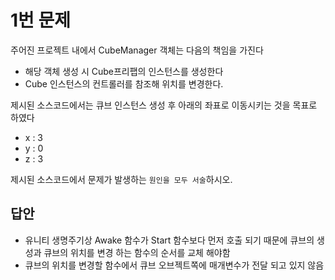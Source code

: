 # 1번 문제

주어진 프로젝트 내에서 CubeManager 객체는 다음의 책임을 가진다
- 해당 객체 생성 시 Cube프리팹의 인스턴스를 생성한다
- Cube 인스턴스의 컨트롤러를 참조해 위치를 변경한다.

제시된 소스코드에서는 큐브 인스턴스 생성 후 아래의 좌표로 이동시키는 것을 목표로 하였다
- x : 3
- y : 0
- z : 3

제시된 소스코드에서 문제가 발생하는 `원인을 모두 서술`하시오.

## 답안
- 유니티 생명주기상 Awake 함수가 Start 함수보다 먼저 호출 되기 때문에 큐브의 생성과 큐브의 위치를 변경 하는 함수의 순서를 교체 해야함
- 큐브의 위치를 변경할 함수에서 큐브 오브젝트쪽에 매개변수가 전달 되고 있지 않음
